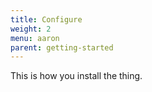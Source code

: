```yaml
---
title: Configure
weight: 2
menu: aaron
parent: getting-started
---
```


This is how you install the thing.
